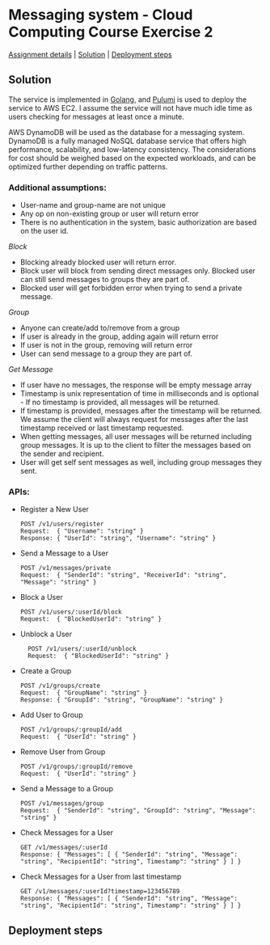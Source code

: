 # Messaging system - Cloud Computing Course Exercise 2

[Assignment details](ASSIGNMENT-README.md#assignment) | [Solution](#solution) | [Deployment steps](#deployment-steps)

## Solution


The service is implemented in [Golang](https://go.dev/), and [Pulumi](https://www.pulumi.com/) is used to deploy the service to AWS EC2.
I assume the service will not have much idle time as users checking for messages at least once a minute. 

AWS DynamoDB will be used as the database for a messaging system. 
DynamoDB is a fully managed NoSQL database service that offers high performance, scalability, and low-latency consistency.
The considerations for cost should be weighed based on the expected workloads, and can be optimized further depending on traffic patterns.

### Additional assumptions:
- User-name and group-name are not unique
- Any op on non-existing group or user will return error
- There is no authentication in the system, basic authorization are based on the user id.

*Block*
- Blocking already blocked user will return error.
- Block user will block from sending direct messages only. Blocked user can still send messages to groups they are part of.
- Blocked user will get forbidden error when trying to send a private message.

*Group*
- Anyone can create/add to/remove from a group
- If user is already in the group, adding again will return error
- If user is not in the group, removing will return error
- User can send message to a group they are part of.

*Get Message*
- If user have no messages, the response will be empty message array
- Timestamp is unix representation of time in milliseconds and is optional - If no timestamp is provided, all messages will be returned.
- If timestamp is provided, messages after the timestamp will be returned. We assume the client will always request for messages after the last timestamp received or last timestamp requested.
- When getting messages, all user messages will be returned including group messages. It is up to the client to filter the messages based on the sender and recipient.
- User will get self sent messages as well, including group messages they sent.


### APIs:

- Register a New User 
  ```
  POST /v1/users/register
  Request:  { "Username": "string" }
  Response: { "UserId": "string", "Username": "string" }
  ```

- Send a Message to a User
  ```
  POST /v1/messages/private
  Request:  { "SenderId": "string", "ReceiverId": "string", "Message": "string" }
  ```
  
- Block a User
  ```
  POST /v1/users/:userId/block
  Request:  { "BlockedUserId": "string" }
  ```
  
- Unblock a User
  ```
    POST /v1/users/:userId/unblock
    Request:  { "BlockedUserId": "string" }
    ```

- Create a Group
    ```
    POST /v1/groups/create
    Request:  { "GroupName": "string" }
    Response: { "GroupId": "string", "GroupName": "string" }
    ```
  
- Add User to Group
    ```
    POST /v1/groups/:groupId/add
    Request:  { "UserId": "string" }
    ```
- Remove User from Group  
    ```
    POST /v1/groups/:groupId/remove
    Request:  { "UserId": "string" }
    ```
  
- Send a Message to a Group
    ```
    POST /v1/messages/group
    Request:  { "SenderId": "string", "GroupId": "string", "Message": "string" }
    ```
  
- Check Messages for a User
    ```
    GET /v1/messages/:userId
    Response: { "Messages": [ { "SenderId": "string", "Message": "string", "RecipientId": "string", Timestamp": "string" } ] }
    ```
- Check Messages for a User from last timestamp
    ```
    GET /v1/messages/:userId?timestamp=123456789
    Response: { "Messages": [ { "SenderId": "string", "Message": "string", "RecipientId": "string", Timestamp": "string" } ] }
    ```

## Deployment steps

